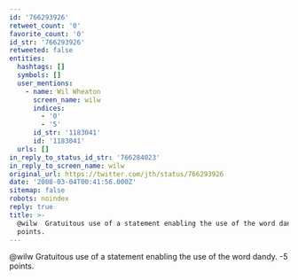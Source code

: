 ```yaml
---
id: '766293926'
retweet_count: '0'
favorite_count: '0'
id_str: '766293926'
retweeted: false
entities:
  hashtags: []
  symbols: []
  user_mentions:
    - name: Wil Wheaton
      screen_name: wilw
      indices:
        - '0'
        - '5'
      id_str: '1183041'
      id: '1183041'
  urls: []
in_reply_to_status_id_str: '766284023'
in_reply_to_screen_name: wilw
original_url: https://twitter.com/jth/status/766293926
date: '2008-03-04T00:41:56.000Z'
sitemap: false
robots: noindex
reply: true
title: >-
  @wilw  Gratuitous use of a statement enabling the use of the word dandy. -5
  points.
---
```


@wilw  Gratuitous use of a statement enabling the use of the word dandy. -5 points.